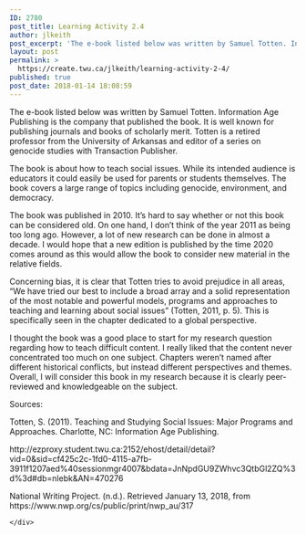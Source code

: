 ```yaml
---
ID: 2780
post_title: Learning Activity 2.4
author: jlkeith
post_excerpt: 'The e-book listed below was written by Samuel Totten. Information Age Publishing is the company that published the book. It is well known for publishing journals and books of scholarly merit. Totten is a retired professor from the University of Arkansas and editor of a series on genocide studies with Transaction Publisher. The book is [&hellip;]'
layout: post
permalink: >
  https://create.twu.ca/jlkeith/learning-activity-2-4/
published: true
post_date: 2018-01-14 18:08:59
---
```

<p>The e-book listed below was written by Samuel Totten. Information Age Publishing is the company that published the book. It is well known for publishing journals and books of scholarly merit. Totten is a retired professor from the University of Arkansas and editor of a series on genocide studies with Transaction Publisher. </p>
<p>The book is about how to teach social issues. While its intended audience is educators it could easily be used for parents or students themselves. The book covers a large range of topics including genocide, environment, and democracy. </p>
<p>The book was published in 2010. It’s hard to say whether or not this book can be considered old. On one hand, I don’t think of the year 2011 as being too long ago. However, a lot of new research can be done in almost a decade. I would hope that a new edition is published by the time 2020 comes around as this would allow the book to consider new material in the relative fields.</p>
<p>Concerning bias, it is clear that Totten tries to avoid prejudice in all areas, “We have tried our best to include a broad array and a solid representation of the most notable and powerful models, programs and approaches to teaching and learning about social issues” (Totten, 2011, p. 5). This is specifically seen in the chapter dedicated to a global perspective.</p>
<p>I thought the book was a good place to start for my research question regarding how to teach difficult content. I really liked that the content never concentrated too much on one subject. Chapters weren’t named after different historical conflicts, but instead different perspectives and themes. Overall, I will consider this book in my research because it is clearly peer-reviewed and knowledgeable on the subject.</p>
<p>Sources:</p>
<p>Totten, S. (2011). Teaching and Studying Social Issues: Major Programs and Approaches. Charlotte, NC: Information Age Publishing.</p>
<p>http://ezproxy.student.twu.ca:2152/ehost/detail/detail?vid=0&#038;sid=cf425c2c-1fd0-4115-a7fb-3911f1207aed%40sessionmgr4007&#038;bdata=JnNpdGU9ZWhvc3QtbGl2ZQ%3d%3d#db=nlebk&#038;AN=470276</p>
<p>National Writing Project. (n.d.). Retrieved January 13, 2018, from https://www.nwp.org/cs/public/print/nwp_au/317</p>
<div id="themify_builder_content-27" data-postid="27" class="themify_builder_content themify_builder_content-27 themify_builder">

    </div>
<!-- /themify_builder_content -->